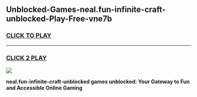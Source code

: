 
## Unblocked-Games-neal.fun-infinite-craft-unblocked-Play-Free-vne7b
<h3>
<a href="https://premium76.site?title=neal.fun-infinite-craft-unblocked&ref=23A">CLICK TO PLAY</a></h3>
<hr>

<h3>
<a href="https://premium76.site?title=neal.fun-infinite-craft-unblocked&ref=23A">CLICK 2 PLAY</a>
  
</h3>

<a href="https://premium76.site?title=neal.fun-infinite-craft-unblocked&ref=23A"><img src="https://clearcache.store/games.png"></a>


**neal.fun-infinite-craft-unblocked games unblocked: Your Gateway to Fun and Accessible Online Gaming**
